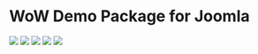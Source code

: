 # WoW Demo Package for Joomla

![](https://img.shields.io/static/v1?label=Joomla&message=3.X&style=flat&logo=joomla&logoColor=orange&color=blue)
![](https://img.shields.io/github/release/z-index-net/joomla-package-wow-demo.svg)
![](https://img.shields.io/github/downloads/z-index-net/joomla-package-wow-demo/total.svg)
![](https://img.shields.io/badge/Maintained%3F-no-red.svg)
![](https://img.shields.io/github/license/z-index-net/joomla-package-wow-demo.svg)
